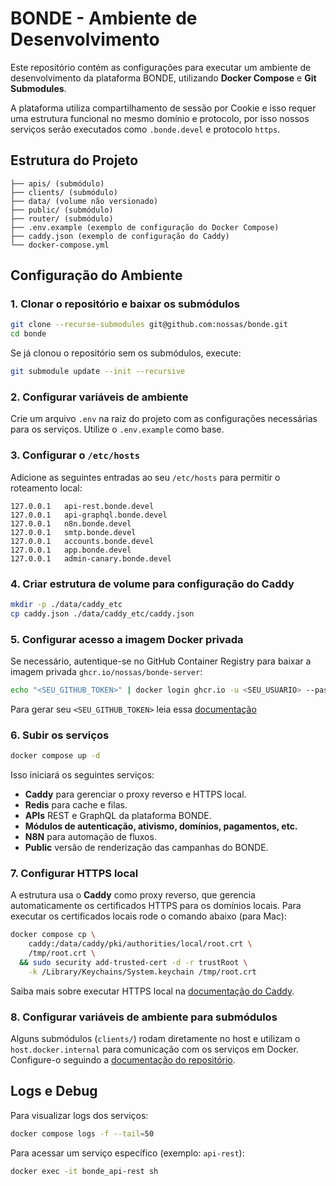# BONDE - Ambiente de Desenvolvimento

Este repositório contém as configurações para executar um ambiente de desenvolvimento da plataforma BONDE, utilizando **Docker Compose** e **Git Submodules**.

A plataforma utiliza compartilhamento de sessão por Cookie e isso requer uma estrutura funcional no mesmo domínio e protocolo, por isso nossos serviços serão executados como `.bonde.devel` e protocolo `https`.

## Estrutura do Projeto

```plaintext
├── apis/ (submódulo)
├── clients/ (submódulo)
├── data/ (volume não versionado)
├── public/ (submódulo)
├── router/ (submódulo)
├── .env.example (exemplo de configuração do Docker Compose)
├── caddy.json (exemplo de configuração do Caddy)
└── docker-compose.yml
```

## Configuração do Ambiente

### 1. Clonar o repositório e baixar os submódulos

```sh
git clone --recurse-submodules git@github.com:nossas/bonde.git
cd bonde
```

Se já clonou o repositório sem os submódulos, execute:

```sh
git submodule update --init --recursive
```

### 2. Configurar variáveis de ambiente

Crie um arquivo `.env` na raiz do projeto com as configurações necessárias para os serviços. Utilize o `.env.example` como base.

### 3. Configurar o `/etc/hosts`

Adicione as seguintes entradas ao seu `/etc/hosts` para permitir o roteamento local:

```plaintext
127.0.0.1   api-rest.bonde.devel
127.0.0.1   api-graphql.bonde.devel
127.0.0.1   n8n.bonde.devel
127.0.0.1   smtp.bonde.devel
127.0.0.1   accounts.bonde.devel
127.0.0.1   app.bonde.devel
127.0.0.1   admin-canary.bonde.devel
```

### 4. Criar estrutura de volume para configuração do Caddy

```sh
mkdir -p ./data/caddy_etc
cp caddy.json ./data/caddy_etc/caddy.json
```

### 5. Configurar acesso a imagem Docker privada

Se necessário, autentique-se no GitHub Container Registry para baixar a imagem privada `ghcr.io/nossas/bonde-server`:

```sh
echo "<SEU_GITHUB_TOKEN>" | docker login ghcr.io -u <SEU_USUARIO> --password-stdin
```

Para gerar seu `<SEU_GITHUB_TOKEN>` leia essa [documentação](https://docs.github.com/pt/packages/working-with-a-github-packages-registry/working-with-the-container-registry)

### 6. Subir os serviços

```sh
docker compose up -d
```

Isso iniciará os seguintes serviços:

- **Caddy** para gerenciar o proxy reverso e HTTPS local.
- **Redis** para cache e filas.
- **APIs** REST e GraphQL da plataforma BONDE.
- **Módulos de autenticação, ativismo, domínios, pagamentos, etc.**  
- **N8N** para automação de fluxos.
- **Public** versão de renderização das campanhas do BONDE.

### 7. Configurar HTTPS local

A estrutura usa o **Caddy** como proxy reverso, que gerencia automaticamente os certificados HTTPS para os domínios locais. Para executar os certificados locais rode o comando abaixo (para Mac):

```sh
docker compose cp \
    caddy:/data/caddy/pki/authorities/local/root.crt \
    /tmp/root.crt \
  && sudo security add-trusted-cert -d -r trustRoot \
    -k /Library/Keychains/System.keychain /tmp/root.crt
```

Saiba mais sobre executar HTTPS local na [documentação do Caddy](https://caddyserver.com/docs/running#local-https-with-docker).

### 8. Configurar variáveis de ambiente para submódulos

Alguns submódulos (`clients/`) rodam diretamente no host e utilizam o `host.docker.internal` para comunicação com os serviços em Docker. Configure-o seguindo a [documentação do repositório](https://github.com/nossas/bonde-clients?tab=readme-ov-file#bonde-clients).

## Logs e Debug

Para visualizar logs dos serviços:

```sh
docker compose logs -f --tail=50
```

Para acessar um serviço específico (exemplo: `api-rest`):

```sh
docker exec -it bonde_api-rest sh
```